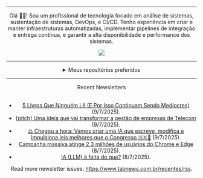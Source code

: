 <div align="center">
<hr>
<p>Olá 👋🏾! Sou um profissional de tecnologia focado em análise de sistemas, sustentação de sistemas, DevOps, e CI/CD. Tenho experiência em criar e manter infraestruturas automatizadas, implementar pipelines de integração e entrega contínua, e garantir a alta disponibilidade e performance dos sistemas.</p>
  <img src="https://media.giphy.com/media/yAGIvCiwPJn5C/giphy.gif">
<hr>
  <details>
  <summary>Meus repositórios preferidos</summary>
  <br />
  Alguns dos meus melhores repositórios:
  <br />
<br />
  <ul><li><a href=https://github.com/commitgeist/aluratube target="_blank" rel="noopener noreferrer">commitgeist/aluratube</a> (<b>0</b> ✨ and <b>0</b> 🍴): Aluratube - Desenvolvido durante a imersão React da Alura no final de 2022</li><li><a href=https://github.com/commitgeist/nlw-ia target="_blank" rel="noopener noreferrer">commitgeist/nlw-ia</a> (<b>0</b> ✨ and <b>0</b> 🍴): Projeto desenvolvido durante a NLW IA - Usando a API da OPENAI</li><li><a href=https://github.com/commitgeist/nlw-journey-ia target="_blank" rel="noopener noreferrer">commitgeist/nlw-journey-ia</a> (<b>0</b> ✨ and <b>0</b> 🍴): NLW IA - Agent de viagens usando python + langchain + GPT</li>
<li>More coming soon :).</li>
</ul>
  </details>
  <hr/>
    <summary>Recent Newsletters</summary>
  <br />
  <ul>
    <li><a href=https://www.tabnews.com.br/kaiqueramos/5-livros-que-ninguem-le-e-por-isso-continuam-sendo-mediocres target="_blank" rel="noopener noreferrer">5 Livros Que Ninguém Lê (E Por Isso Continuam Sendo Medíocres)</a> (9/7/2025).</li><li><a href=https://www.tabnews.com.br/KaykyDev/pitch-uma-ideia-que-vai-transformar-a-gestao-de-empresas-de-telecom target="_blank" rel="noopener noreferrer">[pitch] Uma ideia que vai transformar a gestão de empresas de Telecom</a> (9/7/2025).</li><li><a href=https://www.tabnews.com.br/ThiagoMaciel/chegou-a-hora-vamos-criar-uma-ia-que-escreve-modifica-e-impulsiona-leis-melhores-que-o-congresso target="_blank" rel="noopener noreferrer">⚖️ Chegou a hora: Vamos criar uma IA que escreve, modifica e impulsiona leis melhores que o Congresso 🇧🇷🚀</a> (9/7/2025).</li><li><a href=https://www.tabnews.com.br/NewsletterOficial/campanha-massiva-atinge-2-3-milhoes-de-usuarios-do-chrome-e-edge target="_blank" rel="noopener noreferrer">Campanha massiva atinge 2,3 milhões de usuários do Chrome e Edge</a> (8/7/2025).</li><li><a href=https://www.tabnews.com.br/leonardord/ia-llm-e-feita-do-que target="_blank" rel="noopener noreferrer">IA (LLM) é feita do que?</a> (8/7/2025).</li>
  </ul>
<p>Read more newsletter issues: <a href="https://www.tabnews.com.br/recentes/rss">https://www.tabnews.com.br/recentes/rss</a>.</p>
  </details>
